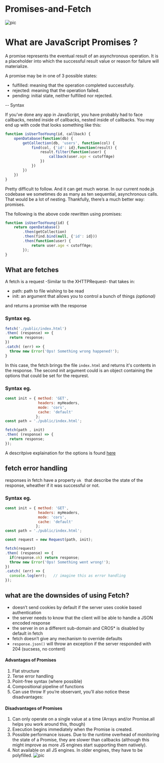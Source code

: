 # Promises-and-Fetch

![pic](https://www.tutomena.com/wp-content/uploads/2015/10/javascript-promises.png)

# What are JavaScript Promises ?
A promise represents the eventual result of an asynchronous operation. It is a placeholder into which the successful result value or reason for failure will materialize.  

 A promise may be in one of 3 possible states: 

- fulfilled: meaning that the operation completed successfully.
- rejected: meaning that the operation failed.
- pending: initial state, neither fulfilled nor rejected.



-- Syntax

If you’ve done any app in JavaScript, you have probably had to face callbacks, nested inside of callbacks, nested inside of callbacks.
You may end up with code that looks something like this:


```js
function isUserTooYoung(id, callback) {
    openDatabase(function(db) {
        getCollection(db, 'users', function(col) {
            find(col, {'id': id},function(result) {
                result.filter(function(user) {
                    callback(user.age < cutoffAge)
                })
            })
        })
    })
}
```



Pretty difficult to follow. And it can get much worse. In our current node.js codebase we sometimes do as many as ten sequential, asynchronous calls. That would be a lot of nesting. Thankfully, there’s a much better way: promises.

The following is the above code rewritten using promises:


```js
function isUserTooYoung(id) {
    return openDatabase()
        .then(getCollection)
        .then(find.bind(null, {'id': id}))
        .then(function(user) {
            return user.age < cutoffAge;
        });
}
```

## What are fetches
A fetch is a request -Similar to the XHTTPRequest- that takes in:
- path: path to file wishing to be read
- init: an argument that allows you to control a bunch of things *(optional)*

and returns a promise with the response

### Syntax eg.
```js
fetch('./public/index.html')
.then( (response) => {
  return response;
})
.catch( (err) => {
  throw new Error('Ops! Something wrong happened!');
}
```
In this case, the fetch brings the file ``` index.html ``` and returns it's contents in the response. The second init argument could is an object containing the options that could be set for the requrest.

### Syntax eg.
```js
const init = { method: 'GET',
               headers: myHeaders,
               mode: 'cors',
               cache: 'default' 
              };
const path = './public/index.html';

fetch(path , init)
.then( (response) => {
  return response;
});
```
A descritpive explaination for the options is found [here](https://developer.mozilla.org/en-US/docs/Web/API/Request/Request)

## fetch error handling
responses in fetch have a property ```ok ``` that describe the state of the response, wheather if it was successful or not. 

### Syntax eg.
```js
const init = { method: 'GET',
               headers: myHeaders,
               mode: 'cors',
               cache: 'default' 
              };
const path = './public/index.html';

const request = new Request(path, init);

fetch(request)
.then( (response) => {
  if(response.ok) return response;
  throw new Error('Ops! Something went wrong!');
})
.catch( (err) => {
  console.log(err);   // imagine this as error handling
});
```
## what are the downsides of using Fetch?
- doesn’t send cookies by default if the server uses cookie based authentication
- the server needs to know that the client will be able to handle a JSON encoded response
- the server in on a different sub-domain and CROS* is disabled by default in fetch
- fetch doesn’t give any mechanism to override defaults
- ```response.json()``` will throw an exception if the server responded with 204 (sucsess, no content)

#### Advantages of Promises

1. Flat structure
2. Terse error handling
3. Point-free syntax (where possible)
4. Compositional pipeline of functions
5. Can use throw
If you’re observant, you’ll also notice these disadvantages:

#### Disadvantages of Promises

1. Can only operate on a single value at a time (Arrays and/or Promise.all helps you work around this, though)
2. Execution begins immediately when the Promise is created.
3. Possible performance issues. Due to the runtime overhead of monitoring the state of a Promise, they are slower than callbacks (although this might improve as more JS engines start supporting them natively).
4. Not available on all JS engines. In older engines, they have to be polyfilled.
![pic](http://i.imgur.com/MByWioX.png)
